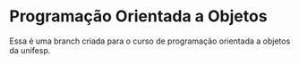 # Programação Orientada a Objetos

Essa é uma branch criada para o curso de programação orientada a objetos da unifesp.
